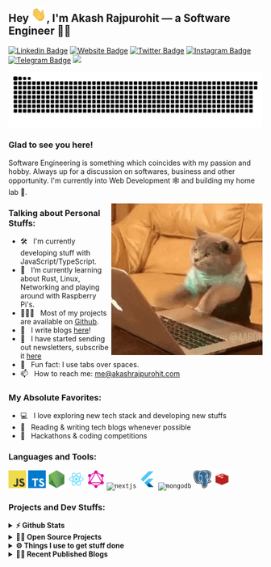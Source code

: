 ## Hey <img alt="Hi" src="./assets/Hi.gif" width="30px" height="30px" />, I'm Akash Rajpurohit — a Software Engineer 👨‍💻

[![Linkedin Badge](https://img.shields.io/badge/-@AkashRajpurohit-0e76a8?style=flat-square&logo=Linkedin&logoColor=white)](https://linkedin.com/in/AkashRajpurohit)
[![Website Badge](https://img.shields.io/badge/-akashrajpurohit.com-3b5998?style=flat-square&logo=google-chrome&logoColor=white)](https://akashrajpurohit.com/)
[![Twitter Badge](https://img.shields.io/badge/-@akashwhocodes-00acee?style=flat-square&logo=Twitter&logoColor=white)](https://twitter.com/AkashWhoCodes)
[![Instagram Badge](https://img.shields.io/badge/-@akashwho.codes-e4405f?style=flat-square&logo=Instagram&logoColor=white)](https://instagram.com/akashwho.codes/)
[![Telegram Badge](https://img.shields.io/badge/-@AkashRajpurohit-0088cc?style=flat-square&logo=Telegram&logoColor=white)](https://t.me/AkashRajpurohit)
![](https://visitor-badge.laobi.icu/badge?page_id=akashrajpurohit.visitor-badge&style=flat-square&color=0088cc)

<img src="https://raw.githubusercontent.com/AkashRajpurohit/AkashRajpurohit/master/assets/github-snake-dark.svg" />
  
### Glad to see you here!

Software Engineering is something which coincides with my passion and hobby. Always up for a discussion on softwares, business and other opportunity. I'm currently into Web Development 🕸️ and building my home lab 🚀.
  
<img align="right" alt="Coding Cat" src="./assets/coding.webp" />

### Talking about Personal Stuffs:

- 🛠 &nbsp; I'm currently developing stuff with JavaScript/TypeScript.
- 🚀 &nbsp; I’m currently learning about Rust, Linux, Networking and playing around with Raspberry Pi's.
- 👨🏻‍💻 &nbsp; Most of my projects are available on [Github](https://github.com/AkashRajpurohit).
- 💬 &nbsp; I write blogs [here](https://akashrajpurohit.com/blogs/?ref=github-desc)!
- 📰 &nbsp; I have started sending out newsletters, subscribe it [here](https://akashrajpurohit.com/newsletter/?ref=github-desc)
- 👾 &nbsp; Fun fact: I use tabs over spaces.
- 📫 &nbsp; How to reach me: me@akashrajpurohit.com 

### My Absolute Favorites:

- 💻 &nbsp; I love exploring new tech stack and developing new stuffs
- 📰 &nbsp; Reading & writing tech blogs whenever possible
- 🍕 &nbsp; Hackathons & coding competitions

### Languages and Tools:

<code><img height="35" src="https://raw.githubusercontent.com/github/explore/80688e429a7d4ef2fca1e82350fe8e3517d3494d/topics/javascript/javascript.png" alt="javascript"></code>
<code><img height="35" src="https://raw.githubusercontent.com/github/explore/80688e429a7d4ef2fca1e82350fe8e3517d3494d/topics/typescript/typescript.png" alt="typescript"></code>
<code><img height="35" src="https://raw.githubusercontent.com/github/explore/80688e429a7d4ef2fca1e82350fe8e3517d3494d/topics/nodejs/nodejs.png" alt="nodejs"></code>
<code><img height="35" src="https://raw.githubusercontent.com/github/explore/80688e429a7d4ef2fca1e82350fe8e3517d3494d/topics/react/react.png" alt="react"></code>
<code><img height="35" src="https://raw.githubusercontent.com/github/explore/80688e429a7d4ef2fca1e82350fe8e3517d3494d/topics/graphql/graphql.png" alt="graphql"></code>
<code><img height="35" src="https://nextjs.org/static/favicon/favicon-32x32.png" alt="nextjs"></code>
<code><img height="35" src="https://raw.githubusercontent.com/github/explore/cebd63002168a05a6a642f309227eefeccd92950/topics/flutter/flutter.png" alt="flutter"></code>
<code><img height="35" src="https://encrypted-tbn0.gstatic.com/images?q=tbn%3AANd9GcSTTzPAw-55ssm1Im594xYZ9eRQu2JylrkYLg&usqp=CAU" alt="mongodb"></code>
<code><img height="35" src="https://raw.githubusercontent.com/github/explore/80688e429a7d4ef2fca1e82350fe8e3517d3494d/topics/postgresql/postgresql.png" alt="postgresql"></code>
<code><img height="35" src="https://raw.githubusercontent.com/github/explore/80688e429a7d4ef2fca1e82350fe8e3517d3494d/topics/redis/redis.png" alt="redis"></code> 
</code> 

### Projects and Dev Stuffs: 
<details>	
  <summary><b>⚡ Github Stats</b></summary>

  <img height="170em" src="https://github-readme-stats.vercel.app/api?username=AkashRajpurohit&show_icons=false&hide_border=true&count_private=true&show_icons=true&theme=radical" />
  <img height="170em" src="https://github-readme-stats.vercel.app/api/top-langs/?username=AkashRajpurohit&hide=html,Jupyter%20Notebook&show_icons=true&hide_border=true&layout=compact&langs_count=8&theme=radical"/>
</details>

<details>
  <summary><b>🧑‍🚀 Open Source Projects</b></summary>

  <br />
  <table>
    <thead align="center">
      <tr border: none;>
        <td><b>💻 Projects</b></td>
        <td><b>🌟 Stars</b></td>
        <td><b>🍴 Forks</b></td>
        <td><b>🐛 Issues</b></td>
        <td><b>🔔 Pull Requests</b></td>
        <td><b>👨‍💻 Language</b></td>
      </tr>
    </thead>
    <tbody>
      <tr>
	<td><a href="https://github.com/AkashRajpurohit/howtoprofessionallysay/"><b>🧍 How to professionally say</b></a></td>
        <td><img alt="Stars" src="https://img.shields.io/github/stars/AkashRajpurohit/howtoprofessionallysay?style=flat-square&labelColor=343b41"/></td>
        <td><img alt="Forks" src="https://img.shields.io/github/forks/AkashRajpurohit/howtoprofessionallysay?style=flat-square&labelColor=343b41"/></td>
        <td><img alt="Issues" src="https://img.shields.io/github/issues/AkashRajpurohit/howtoprofessionallysay?style=flat-square"/></td>
        <td><img alt="Pull Requests" src="https://img.shields.io/github/issues-pr/AkashRajpurohit/howtoprofessionallysay?style=flat-square"/></td>
        <td><img alt="Language" src="https://img.shields.io/github/languages/top/AkashRajpurohit/howtoprofessionallysay?style=flat-square"/></td>
      </tr>
      <tr>
	<td><a href="https://github.com/AkashRajpurohit/clipper"><b>📋 Clipper</b></a></td>
        <td><img alt="Stars" src="https://img.shields.io/github/stars/AkashRajpurohit/clipper?style=flat-square&labelColor=343b41"/></td>
        <td><img alt="Forks" src="https://img.shields.io/github/forks/AkashRajpurohit/clipper?style=flat-square&labelColor=343b41"/></td>
        <td><img alt="Issues" src="https://img.shields.io/github/issues/AkashRajpurohit/clipper?style=flat-square"/></td>
        <td><img alt="Pull Requests" src="https://img.shields.io/github/issues-pr/AkashRajpurohit/clipper?style=flat-square"/></td>
        <td><img alt="Language" src="https://img.shields.io/github/languages/top/AkashRajpurohit/clipper?style=flat-square"/></td>
      </tr>
      <tr>
	<td><a href="https://github.com/AkashRajpurohit/github-emojis"><b>🚀 Github Emojis</b></a></td>
        <td><img alt="Stars" src="https://img.shields.io/github/stars/AkashRajpurohit/github-emojis?style=flat-square&labelColor=343b41"/></td>
        <td><img alt="Forks" src="https://img.shields.io/github/forks/AkashRajpurohit/github-emojis?style=flat-square&labelColor=343b41"/></td>
        <td><img alt="Issues" src="https://img.shields.io/github/issues/AkashRajpurohit/github-emojis?style=flat-square"/></td>
        <td><img alt="Pull Requests" src="https://img.shields.io/github/issues-pr/AkashRajpurohit/github-emojis?style=flat-square"/></td>
        <td><img alt="Language" src="https://img.shields.io/github/languages/top/AkashRajpurohit/github-emojis?style=flat-square"/></td>
      </tr>
      <tr>
	<td><a href="https://github.com/AkashRajpurohit/Spell-IT"><b>👨🏻‍💻 Spell-IT</b></a></td>
        <td><img alt="Stars" src="https://img.shields.io/github/stars/AkashRajpurohit/Spell-IT?style=flat-square&labelColor=343b41"/></td>
        <td><img alt="Forks" src="https://img.shields.io/github/forks/AkashRajpurohit/Spell-IT?style=flat-square&labelColor=343b41"/></td>
        <td><img alt="Issues" src="https://img.shields.io/github/issues/AkashRajpurohit/Spell-IT?style=flat-square"/></td>
        <td><img alt="Pull Requests" src="https://img.shields.io/github/issues-pr/AkashRajpurohit/Spell-IT?style=flat-square"/></td>
        <td><img alt="Language" src="https://img.shields.io/github/languages/top/AkashRajpurohit/Spell-IT?style=flat-square"/></td> 
      </tr>
    </tbody>
  </table>
  <br />
</details>
 
<details>	
  <br />
  <summary><b>⚙️ Things I use to get stuff done</b></summary>
  	<ul>
  	  <li><b>OS:</b> MacOS / Linux</li>
  	  <li><b>Browser: </b> Firefox / Brave Browser</li>
	  <li><b>Code Editor:</b> Visual Studio Code / Neovim </li>
	  <li><b>To Stay Updated:</b> Dev.to, Medium, Twitter and Tech YouTube Channels</li>
	</ul>
	<b>Read more about it <a target="_blank" rel="norefferer noopener" href="https://akashrajpurohit.com/uses/?ref=github-desc">here</a></b>
</details> 

<details>	
  <br />
  <summary><b>✍🏼 Recent Published Blogs</b></summary>

  <!-- BLOG-POST-LIST:START -->
 - 🚀 <a href='https://akashrajpurohit.com/blog/fix-sudo-not-asking-password-on-raspberry-pi/?ref=github-profile-readme'>Fix Sudo not asking Password on Raspberry Pi</a>
 - 🔥 <a href='https://akashrajpurohit.com/blog/increase-swap-memory-on-raspberry-pi/?ref=github-profile-readme'>Increase Swap Memory on Raspberry Pi</a>
 - ✍🏽 <a href='https://akashrajpurohit.com/blog/update-wifi-password-on-raspberry-pi/?ref=github-profile-readme'>Update Wifi Password on Raspberry Pi in Headless Mode</a>
 - 👨‍💻 <a href='https://akashrajpurohit.com/blog/2023-unwrapped/?ref=github-profile-readme'>2023 Unwrapped</a>
 - ✍🏽 <a href='https://akashrajpurohit.com/blog/my-self-hosting-journey-in-2023/?ref=github-profile-readme'>My self hosting journey in 2023</a>
 - 👨‍💻 <a href='https://akashrajpurohit.com/blog/exploring-overthewire-level-9-to-level-10-bandit-challenge/?ref=github-profile-readme'>Exploring OverTheWire: Level 9 to Level 10 - Bandit Challenge</a>
 - 🔥 <a href='https://akashrajpurohit.com/blog/exploring-overthewire-level-8-to-level-9-bandit-challenge/?ref=github-profile-readme'>Exploring OverTheWire: Level 8 to Level 9 - Bandit Challenge</a>
 - ✍🏽 <a href='https://akashrajpurohit.com/blog/exploring-overthewire-level-7-to-level-8-bandit-challenge/?ref=github-profile-readme'>Exploring OverTheWire: Level 7 to Level 8 - Bandit Challenge</a>
 - 🚀 <a href='https://akashrajpurohit.com/blog/exploring-overthewire-level-6-to-level-7-bandit-challenge/?ref=github-profile-readme'>Exploring OverTheWire: Level 6 to Level 7 - Bandit Challenge</a>
 - 🚀 <a href='https://akashrajpurohit.com/blog/exploring-overthewire-level-5-to-level-6-bandit-challenge/?ref=github-profile-readme'>Exploring OverTheWire: Level 5 to Level 6 - Bandit Challenge</a>
 - 🔥 <a href='https://akashrajpurohit.com/blog/exploring-overthewire-level-4-to-level-5-bandit-challenge/?ref=github-profile-readme'>Exploring OverTheWire: Level 4 to Level 5 - Bandit Challenge</a>
 - ✍🏽 <a href='https://akashrajpurohit.com/blog/exploring-overthewire-level-3-to-level-4-bandit-challenge/?ref=github-profile-readme'>Exploring OverTheWire: Level 3 to Level 4 - Bandit Challenge</a>
 - 🚀 <a href='https://akashrajpurohit.com/blog/exploring-overthewire-level-2-to-level-3-bandit-challenge/?ref=github-profile-readme'>Exploring OverTheWire: Level 2 to Level 3 - Bandit Challenge</a>
 - 🥳 <a href='https://akashrajpurohit.com/blog/exploring-overthewire-level-1-to-level-2-bandit-challenge/?ref=github-profile-readme'>Exploring OverTheWire: Level 1 to Level 2 - Bandit Challenge</a>
 - ✍🏽 <a href='https://akashrajpurohit.com/blog/exploring-overthewire-level-0-to-level-1-bandit-challenge/?ref=github-profile-readme'>Exploring OverTheWire: Level 0 to Level 1 - Bandit Challenge</a><!-- BLOG-POST-LIST:END -->  

</details>
